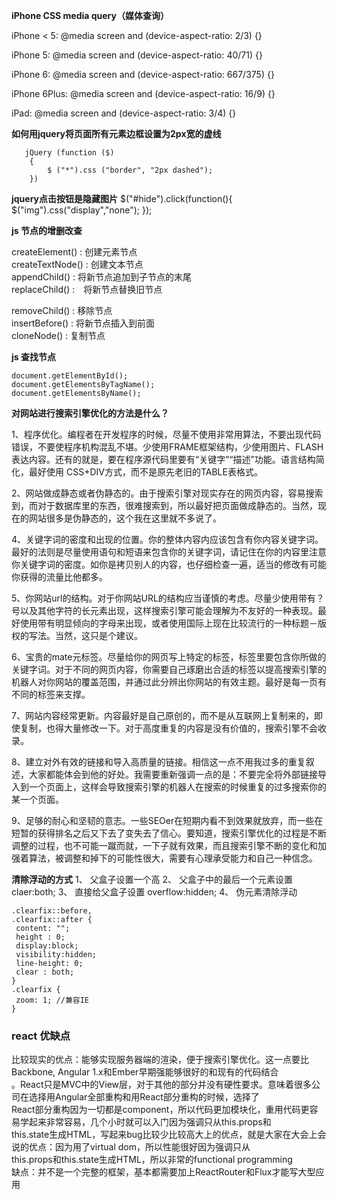 **iPhone CSS media query（媒体查询）**  

iPhone < 5:
@media screen and (device-aspect-ratio: 2/3) {}
 
iPhone 5:
@media screen and (device-aspect-ratio: 40/71) {}
 
iPhone 6:
@media screen and (device-aspect-ratio: 667/375) {}
 
iPhone 6Plus:
@media screen and (device-aspect-ratio: 16/9) {}
 
iPad:
@media screen and (device-aspect-ratio: 3/4) {}

**如何用jquery将页面所有元素边框设置为2px宽的虚线**
```
   jQuery (function ($)
    {
        $ ("*").css ("border", "2px dashed");
    })
```
**jquery点击按钮是隐藏图片**
$("#hide").click(function(){
  $("img").css("display","none");
});

**js 节点的增删改查**  

createElement() : 创建元素节点  
createTextNode() : 创建文本节点  
appendChild() : 将新节点追加到子节点的末尾  
replaceChild() :　将新节点替换旧节点　  

removeChild() : 移除节点  
insertBefore() : 将新节点插入到前面  
cloneNode() : 复制节点

**js 查找节点**
```
document.getElementById();
document.getElementsByTagName();
document.getElementsByName();
```
**对网站进行搜索引擎优化的方法是什么？**  

1、程序优化。编程者在开发程序的时候，尽量不使用非常用算法，不要出现代码错误，不要使程序机构混乱不堪。少使用FRAME框架结构，少使用图片、FLASH表达内容。还有的就是，要在程序源代码里要有“关键字”“描述”功能。语言结构简化，最好使用 CSS+DIV方式，而不是原先老旧的TABLE表格式。  

2、网站做成静态或者伪静态的。由于搜索引擎对现实存在的网页内容，容易搜索到，而对于数据库里的东西，很难搜索到，所以最好把页面做成静态的。当然，现在的网站很多是伪静态的，这个我在这里就不多说了。  

4、关键字词的密度和出现的位置。你的整体内容内应该包含有你内容关键字词。最好的法则是尽量使用语句和短语来包含你的关键字词，请记住在你的内容里注意你关键字词的密度。如你是拷贝别人的内容，也仔细检查一遍，适当的修改有可能你获得的流量比他都多。  

5、你网站url的结构。对于你网站URL的结构应当谨慎的考虑。尽量少使用带有？号以及其他字符的长元素出现，这样搜索引擎可能会理解为不友好的一种表现。最好使用带有明显倾向的字母来出现，或者使用国际上现在比较流行的一种标题－版权的写法。当然，这只是个建议。  

6、宝贵的mate元标签。尽量给你的网页写上特定的标签，标签里要包含你所做的关键字词。对于不同的网页内容，你需要自己琢磨出合适的标签以提高搜索引擎的机器人对你网站的覆盖范围，并通过此分辨出你网站的有效主题。最好是每一页有不同的标签来支撑。  

7、网站内容经常更新。内容最好是自己原创的，而不是从互联网上复制来的，即使复制，也得大量修改一下。对于高度重复的内容是没有价值的，搜索引擎不会收录。  

8、建立对外有效的链接和导入高质量的链接。相信这一点不用我过多的重复叙述，大家都能体会到他的好处。我需要重新强调一点的是：不要完全将外部链接导入到一个页面上，这样会导致搜索引擎的机器人在搜索的时候重复的过多搜索你的某一个页面。  

9、足够的耐心和坚韧的意志。一些SEOer在短期内看不到效果就放弃，而一些在短暂的获得排名之后又下去了变失去了信心。要知道，搜索引擎优化的过程是不断调整的过程，也不可能一蹴而就，一下子就有效果，而且搜索引擎不断的变化和加强着算法，被调整和掉下的可能性很大，需要有心理承受能力和自己一种信念。

**清除浮动的方式**
1、 父盒子设置一个高
2、 父盒子中的最后一个元素设置 claer:both;
3、 直接给父盒子设置 overflow:hidden;
4、 伪元素清除浮动
```
.clearfix::before,
.clearfix::after {
 content: "";
 height : 0;
 display:block;
 visibility:hidden;
 line-height: 0;
 clear : both;
}
.clearfix {
 zoom: 1; //兼容IE
}
```
### react 优缺点
比较现实的优点：能够实现服务器端的渲染，便于搜索引擎优化。这一点要比Backbone, Angular 1.x和Ember早期强能够很好的和现有的代码结合  
。React只是MVC中的View层，对于其他的部分并没有硬性要求。意味着很多公司在选择用Angular全部重构和用React部分重构的时候，选择了  
React部分重构因为一切都是component，所以代码更加模块化，重用代码更容易学起来非常容易，几个小时就可以入门因为强调只从this.props和  
this.state生成HTML，写起来bug比较少比较高大上的优点，就是大家在大会上会说的优点：因为用了virtual dom，所以性能很好因为强调只从  
this.props和this.state生成HTML，所以非常的functional programming  
缺点：并不是一个完整的框架，基本都需要加上ReactRouter和Flux才能写大型应用
